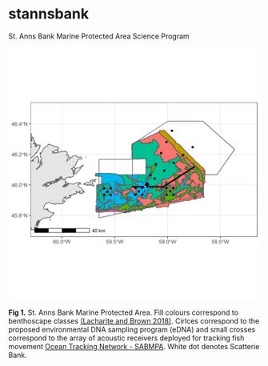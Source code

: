 # stannsbank
St. Anns Bank Marine Protected Area Science Program

![](output/sab_readme_plot.png)

__Fig 1.__ St. Anns Bank Marine Protected Area. Fill colours correspond to benthoscape classes [(Lacharite and Brown 2018)](https://onlinelibrary.wiley.com/doi/full/10.1002/aqc.3074). Cirlces correspond to the proposed environmental DNA sampling program (eDNA) and small crosses correspond to the array of acoustic receivers deployed for tracking fish movement [Ocean Tracking Network - SABMPA](https://members.oceantrack.org/project?ccode=SABMPA). White dot denotes Scatterie Bank. 